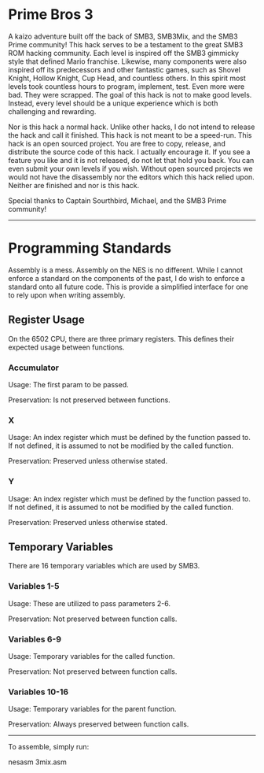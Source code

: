 # Prime Bros 3

A kaizo adventure built off the back of SMB3, SMB3Mix, and the SMB3 Prime community!  This hack serves to be a testament to the great SMB3 ROM hacking community.  Each level is inspired off the SMB3 gimmicky style that defined Mario franchise.  Likewise, many components were also inspired off its predecessors and other fantastic games, such as Shovel Knight, Hollow Knight, Cup Head, and countless others.  In this spirit most levels took countless hours to program, implement, test.  Even more were bad.  They were scrapped.  The goal of this hack is not to make good levels.  Instead, every level should be a unique experience which is both challenging and rewarding.

Nor is this hack a normal hack.  Unlike other hacks, I do not intend to release the hack and call it finished.  This hack is not meant to be a speed-run.  This hack is an open sourced project.  You are free to copy, release, and distribute the source code of this hack.  I actually encourage it.  If you see a feature you like and it is not released, do not let that hold you back.  You can even submit your own levels if you wish.  Without open sourced projects we would not have the disassembly nor the editors which this hack relied upon.  Neither are finished and nor is this hack.

Special thanks to Captain Sourthbird, Michael, and the SMB3 Prime community!

-------------

# Programming Standards

Assembly is a mess.  Assembly on the NES is no different.  While I cannot enforce a standard on the components of the past, I do wish to enforce a standard onto all future code.  This is provide a simplified interface for one to rely upon when writing assembly.

## Register Usage

On the 6502 CPU, there are three primary registers.  This defines their expected usage between functions.

### Accumulator   

Usage: The first param to be passed.

Preservation: Is not preserved between functions.

### X

Usage: An index register which must be defined by the function passed to.  If not defined, it is assumed to not be modified by the called function.

Preservation: Preserved unless otherwise stated.

### Y

Usage: An index register which must be defined by the function passed to.  If not defined, it is assumed to not be modified by the called function.

Preservation: Preserved unless otherwise stated.

## Temporary Variables

There are 16 temporary variables which are used by SMB3.

### Variables 1-5

Usage: These are utilized to pass parameters 2-6.

Preservation: Not preserved between function calls.

### Variables 6-9

Usage: Temporary variables for the called function.

Preservation: Not preserved between function calls.

### Variables 10-16

Usage: Temporary variables for the parent function.

Preservation: Always preserved between function calls.

-------------

To assemble, simply run:

nesasm 3mix.asm

